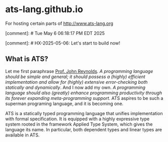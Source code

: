 # ats-lang.github.io
For hosting certain parts of http://www.ats-lang.org

[comment]: # Tue May  6 06:18:17 PM EDT 2025

[comment]: # HX-2025-05-06: Let's start to build now!

## What is ATS?

Let me first paraphrase
[Prof. John Reynolds](https://en.wikipedia.org/wiki/John_C._Reynolds).
_A programming language should be simple and general; it should possess
a (highly) efficient implementation and allow for (highly) extensive
error-checking both statically and dynamically_.  And I now add my own.
_A programming language should also (greatly) enhance programming
productivity through its forever expanding meta-programming
support_. ATS aspires to be such a superman programing language, and it
is becoming one.

ATS is a statically typed programming language that unifies
implementation with formal specification. It is equipped with a highly
expressive type system rooted in the framework Applied Type System,
which gives the language its name. In particular, both dependent types
and linear types are available in ATS.
